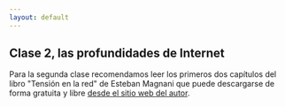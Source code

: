 ```yaml
---
layout: default
---
```


## Clase 2, las profundidades de Internet



Para la segunda clase recomendamos leer los primeros dos capítulos del libro "Tensión en la red" de Esteban Magnani que puede descargarse de forma gratuita y libre [desde el sitio web del autor](https://www.estebanmagnani.com.ar/2014/05/10/tension-en-la-red-el-libro/).
